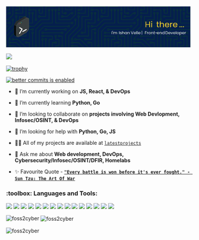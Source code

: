 ![Header](./headerishanvelle.png)

![](https://komarev.com/ghpvc/?username=foss2cyber&color=blue&style=for-the-badge)

[![trophy](https://github-profile-trophy.vercel.app/?username=foss2cyber&theme=radical)](https://github.com/foss2cyber)

[![better commits is enabled](https://img.shields.io/badge/better--commits-enabled?style=for-the-badge&logo=git&color=a6e3a1&logoColor=D9E0EE&labelColor=302D41)](https://github.com/Everduin94/better-commits)

- 🔭 I’m currently working on **JS, React, & DevOps**

- 🌱 I’m currently learning **Python, Go**

- 👯 I’m looking to collaborate on **projects involving Web Devlopment, Infosec/OSINT, & DevOps**

- 🤝 I’m looking for help with **Python, Go, JS**

- 👨‍💻 All of my projects are available at [`latestprojects`](https://yourishanvelle.dev/#projects)

- 💬 Ask me about **Web development, DevOps, Cybersecurity/Infosec/OSINT/DFIR, Homelabs**

- ✨&nbsp;Favourite Quote&nbsp;- **[`"Every battle is won before it's ever fought." - Sun Tzu: The Art Of War`]()**


<h3 align="left">:toolbox:&nbspLanguages and Tools:</h3>

![](https://img.shields.io/badge/HTML5-informational?style=for-the-badge&logo=html5&logoColor=E95521&color=bisque)
![](https://img.shields.io/badge/CSS3-informational?style=for-the-badge&logo=css3&logoColor=167BBC&color=bisque)
![](https://img.shields.io/badge/JavaScript-informational?style=for-the-badge&logo=JavaScript&logoColor=FCDC00&color=bisque)
![](https://img.shields.io/badge/Markdown-informational?style=for-the-badge&logo=markdown&logoColor=000000&color=bisque)
![](https://img.shields.io/badge/NodeJS-informational?style=for-the-badge&logo=node.js&logoColor=43853d&color=bisque)
![](https://img.shields.io/badge/React-informational?style=for-the-badge&logo=react&logoColor=149ECA&color=bisque)
![](https://img.shields.io/badge/Git-informational?style=for-the-badge&logo=git&logoColor=161B22&color=bisque)
![](https://img.shields.io/badge/Neovim-informational?style=for-the-badge&logo=neovim&logoColor=12BC00&color=bisque)
![](https://img.shields.io/badge/TailwindCSS-informational?style=for-the-badge&logo=tailwindcss&logoColor=38BCF8&color=bisque)
![](https://img.shields.io/badge/Bootstrap-informational?style=for-the-badge&logo=bootstrap&logoColor=8411F9&color=bisque)
![](https://img.shields.io/badge/Bulma-informational?style=for-the-badge&logo=bulma&logoColor=00D1B2&color=bisque)
![](https://img.shields.io/badge/NextJS-informational?style=for-the-badge&logo=next.js&logoColor=000000&color=bisque)
![](https://img.shields.io/badge/Astro-informational?style=for-the-badge&logo=astro&logoColor=E3E2E9&color=bisque)
![](https://img.shields.io/badge/Gatsby-informational?style=for-the-badge&logo=gatsby&logoColor=663399&color=bisque)
![](https://img.shields.io/badge/Docker-informational?style=for-the-badge&logo=docker&logoColor=086DD7&color=bisque)


  
<p><img align="left" src="https://github-readme-stats.vercel.app/api/top-langs?username=foss2cyber&show_icons=true&locale=en&layout=compact&theme=gruvbox" alt="foss2cyber" color="purple" /></p>

<p>&nbsp;<img align="center" src="https://github-readme-stats.vercel.app/api?username=foss2cyber&show_icons=true&locale=en&theme=gruvbox" alt="foss2cyber" /></p>

<p><img align="center" src="https://github-readme-streak-stats.herokuapp.com/?user=foss2cyber&theme=gruvbox&" alt="foss2cyber" /></p>
